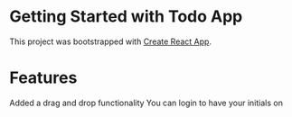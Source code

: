 # Getting Started with Todo App

This project was bootstrapped with [Create React App](https://github.com/facebook/create-react-app).

# Features
Added a drag and drop functionality
You can login to have your initials on
